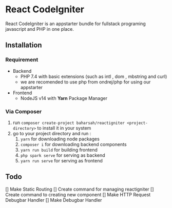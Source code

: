 # React CodeIgniter

React CodeIgniter is an appstarter bundle for fullstack programing javascript and PHP in one place.

## Installation

### Requirement

- Backend
    - PHP 7.4 with basic extensions (such as intl , dom , mbstring and curl)
    - we are recomended to use php from ondrej/php for using our appstarter
- Frontend
    - NodeJS v14 with **Yarn** Package Manager

### Via Composer

1. run `composer create-project baharsah/reactigniter <project-directory>` to install it in your system
2. go to your project directory and run :
    1. `yarn` for downloading node packages
    2. `composer i` for downloading backend components
    3. `yarn run build` for building frontend
    4. `php spark serve` for serving as backend
    5. `yarn run serve` for serving as frontend

## Todo

[] Make Static Routing
[] Create command for managing reactigniter
[] Create command to creating new component
[] Make HTTP Request Debugbar Handler
[] Make Debugbar Handler